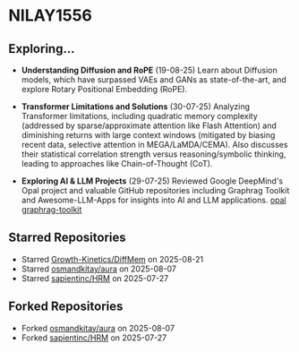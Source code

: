 # NILAY1556

## Exploring...
- **Understanding Diffusion and RoPE** (19-08-25)
  Learn about Diffusion models, which have surpassed VAEs and GANs as state-of-the-art, and explore Rotary Positional Embedding (RoPE).

- **Transformer Limitations and Solutions** (30-07-25)
  Analyzing Transformer limitations, including quadratic memory complexity (addressed by sparse/approximate attention like Flash Attention) and diminishing returns with large context windows (mitigated by biasing recent data, selective attention in MEGA/LaMDA/CEMA). Also discusses their statistical correlation strength versus reasoning/symbolic thinking, leading to approaches like Chain-of-Thought (CoT).

- **Exploring AI & LLM Projects** (29-07-25)
  Reviewed Google DeepMind's Opal project and valuable GitHub repositories including Graphrag Toolkit and Awesome-LLM-Apps for insights into AI and LLM applications.
  [opal](https://opal.withgoogle.com/)
  [graphrag-toolkit](https://github.com/awslabs/graphrag-toolkit)

## Starred Repositories
- Starred [Growth-Kinetics/DiffMem](https://github.com/Growth-Kinetics/DiffMem) on 2025-08-21
- Starred [osmandkitay/aura](https://github.com/osmandkitay/aura) on 2025-08-07
- Starred [sapientinc/HRM](https://github.com/sapientinc/HRM) on 2025-07-27

## Forked Repositories
- Forked [osmandkitay/aura](https://github.com/NILAY1556/aura) on 2025-08-07
- Forked [sapientinc/HRM](https://github.com/NILAY1556/HRM) on 2025-07-27

